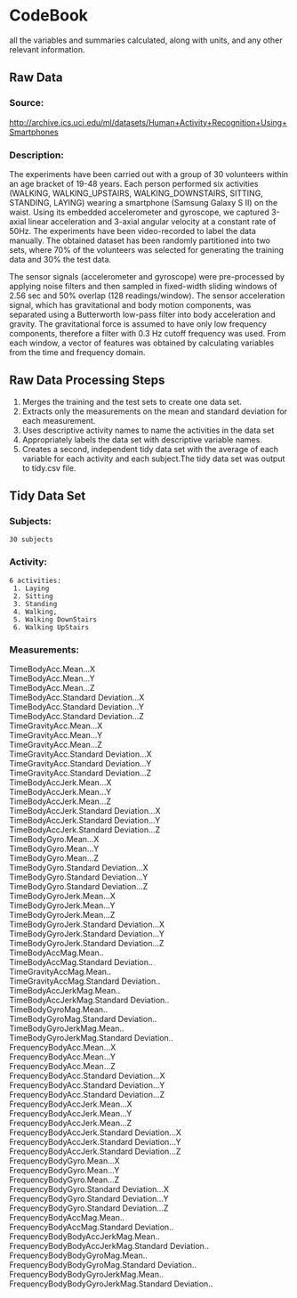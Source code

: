 # CodeBook
all the variables and summaries calculated, along with units, and any other relevant information.

## Raw Data 
### Source: 
http://archive.ics.uci.edu/ml/datasets/Human+Activity+Recognition+Using+Smartphones

### Description:
The experiments have been carried out with a group of 30 volunteers within an age bracket of 19-48 years. Each person performed six activities (WALKING, WALKING_UPSTAIRS, WALKING_DOWNSTAIRS, SITTING, STANDING, LAYING) wearing a smartphone (Samsung Galaxy S II) on the waist. Using its embedded accelerometer and gyroscope, we captured 3-axial linear acceleration and 3-axial angular velocity at a constant rate of 50Hz. The experiments have been video-recorded to label the data manually. The obtained dataset has been randomly partitioned into two sets, where 70% of the volunteers was selected for generating the training data and 30% the test data. 

The sensor signals (accelerometer and gyroscope) were pre-processed by applying noise filters and then sampled in fixed-width sliding windows of 2.56 sec and 50% overlap (128 readings/window). The sensor acceleration signal, which has gravitational and body motion components, was separated using a Butterworth low-pass filter into body acceleration and gravity. The gravitational force is assumed to have only low frequency components, therefore a filter with 0.3 Hz cutoff frequency was used. From each window, a vector of features was obtained by calculating variables from the time and frequency domain.


## Raw Data Processing Steps
1. Merges the training and the test sets to create one data set.
2. Extracts only the measurements on the mean and standard deviation for each measurement.
3. Uses descriptive activity names to name the activities in the data set
4. Appropriately labels the data set with descriptive variable names.
5. Creates a second, independent tidy data set with the average of each variable for each activity and each subject.The tidy data set was output to tidy.csv file.


## Tidy Data Set
### Subjects: 
    30 subjects
### Activity: 
    6 activities: 
     1. Laying
     2. Sitting
     3. Standing
     4. Walking, 
     5. Walking DownStairs
     6. Walking UpStairs
### Measurements: 
 TimeBodyAcc.Mean...X                             
 TimeBodyAcc.Mean...Y                             
 TimeBodyAcc.Mean...Z                             
 TimeBodyAcc.Standard Deviation...X               
 TimeBodyAcc.Standard Deviation...Y               
 TimeBodyAcc.Standard Deviation...Z               
 TimeGravityAcc.Mean...X                          
 TimeGravityAcc.Mean...Y                          
 TimeGravityAcc.Mean...Z                          
 TimeGravityAcc.Standard Deviation...X            
 TimeGravityAcc.Standard Deviation...Y            
 TimeGravityAcc.Standard Deviation...Z            
 TimeBodyAccJerk.Mean...X                         
 TimeBodyAccJerk.Mean...Y                         
 TimeBodyAccJerk.Mean...Z                         
 TimeBodyAccJerk.Standard Deviation...X           
 TimeBodyAccJerk.Standard Deviation...Y           
 TimeBodyAccJerk.Standard Deviation...Z           
 TimeBodyGyro.Mean...X                            
 TimeBodyGyro.Mean...Y                            
 TimeBodyGyro.Mean...Z                            
 TimeBodyGyro.Standard Deviation...X              
 TimeBodyGyro.Standard Deviation...Y              
 TimeBodyGyro.Standard Deviation...Z              
 TimeBodyGyroJerk.Mean...X                        
 TimeBodyGyroJerk.Mean...Y                        
 TimeBodyGyroJerk.Mean...Z                        
 TimeBodyGyroJerk.Standard Deviation...X          
 TimeBodyGyroJerk.Standard Deviation...Y          
 TimeBodyGyroJerk.Standard Deviation...Z          
 TimeBodyAccMag.Mean..                            
 TimeBodyAccMag.Standard Deviation..              
 TimeGravityAccMag.Mean..                         
 TimeGravityAccMag.Standard Deviation..           
 TimeBodyAccJerkMag.Mean..                        
 TimeBodyAccJerkMag.Standard Deviation..          
 TimeBodyGyroMag.Mean..                           
 TimeBodyGyroMag.Standard Deviation..             
 TimeBodyGyroJerkMag.Mean..                       
 TimeBodyGyroJerkMag.Standard Deviation..         
 FrequencyBodyAcc.Mean...X                        
 FrequencyBodyAcc.Mean...Y                        
 FrequencyBodyAcc.Mean...Z                        
 FrequencyBodyAcc.Standard Deviation...X          
 FrequencyBodyAcc.Standard Deviation...Y          
 FrequencyBodyAcc.Standard Deviation...Z         
 FrequencyBodyAccJerk.Mean...X                    
 FrequencyBodyAccJerk.Mean...Y                    
 FrequencyBodyAccJerk.Mean...Z                    
 FrequencyBodyAccJerk.Standard Deviation...X      
 FrequencyBodyAccJerk.Standard Deviation...Y      
 FrequencyBodyAccJerk.Standard Deviation...Z      
 FrequencyBodyGyro.Mean...X                       
 FrequencyBodyGyro.Mean...Y                       
 FrequencyBodyGyro.Mean...Z                       
 FrequencyBodyGyro.Standard Deviation...X         
 FrequencyBodyGyro.Standard Deviation...Y         
 FrequencyBodyGyro.Standard Deviation...Z         
 FrequencyBodyAccMag.Mean..                       
 FrequencyBodyAccMag.Standard Deviation..         
 FrequencyBodyBodyAccJerkMag.Mean..               
 FrequencyBodyBodyAccJerkMag.Standard Deviation.. 
 FrequencyBodyBodyGyroMag.Mean..                  
 FrequencyBodyBodyGyroMag.Standard Deviation..    
 FrequencyBodyBodyGyroJerkMag.Mean..              
 FrequencyBodyBodyGyroJerkMag.Standard Deviation..







